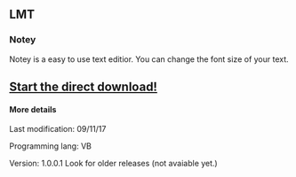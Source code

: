 ## LMT
### Notey
Notey is a easy to use text editior.
You can change the font size of your text.
## [Start the direct download!](luca009.github.io/Notey.exe)

#### More details
Last modification: 09/11/17

Programming lang: VB

Version: 1.0.0.1 Look for older releases (not avaiable yet.)
